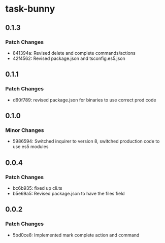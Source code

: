 # task-bunny

## 0.1.3

### Patch Changes

- 841394a: Revised delete and complete commands/actions
- 42f4562: Revised package.json and tsconfig.es5.json

## 0.1.1

### Patch Changes

- d60f789: revised package.json for binaries to use correct prod code

## 0.1.0

### Minor Changes

- 5986594: Switched inquirer to version 8, switched production code to use es5 modules

## 0.0.4

### Patch Changes

- bc6b935: fixed up cli.ts
- b5e69a5: Revised package.json to have the files field

## 0.0.2

### Patch Changes

- 5bd0ce8: Implemented mark complete action and command
